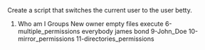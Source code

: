 Create a script that switches the current user to the user betty.
1. Who am I
Groups
New owner
empty files
execute
6-multiple_permissions
everybody
james bond
9-John_Doe
10-mirror_permissions
11-directories_permissions
